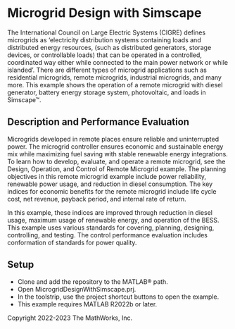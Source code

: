# Microgrid Design with Simscape
The International Council on Large Electric Systems (CIGRE) defines microgrids as 
‘electricity distribution systems containing loads and distributed energy resources, 
(such as distributed generators, storage devices, or controllable loads) that can be
 operated in a controlled, coordinated way either while connected to the main power 
network or while islanded’.
There are different types of microgrid applications such as residential microgrids, 
remote microgrids, industrial microgrids, and many more. This example shows the 
operation of a remote microgrid with diesel generator, battery energy storage 
system, photovoltaic, and loads in Simscape&trade;.

## Description and Performance Evaluation
Microgrids developed in remote places ensure reliable and uninterrupted power. 
The microgrid controller ensures economic and sustainable energy mix while 
maximizing fuel saving with stable renewable energy integrations. To learn 
how to develop, evaluate, and operate a remote microgrid, see the Design, 
Operation, and Control of Remote Microgrid example.
The planning objectives in this remote microgrid example include power 
reliability, renewable power usage, and reduction in diesel consumption.
 The key indices for economic benefits for the remote microgrid include life
 cycle cost, net revenue, payback period, and internal rate of return. 

In this example, these indices are improved through reduction in diesel
 usage, maximum usage of renewable energy, and operation of the BESS.
 This example uses various standards for covering, planning, designing,
 controlling, and testing. The control performance evaluation includes 
conformation of standards for power quality.

## Setup
* Clone and add the repository to the MATLAB&reg; path.
* Open MicrogridDesignWithSimscape.prj.
* In the toolstrip, use the project shortcut buttons to open the example.
* This example requires MATLAB R2022b or later.

Copyright 2022-2023 The MathWorks, Inc.

